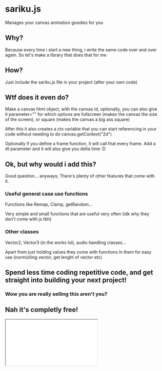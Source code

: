 # sariku.js

Manages your canvas animation goodies for you

## Why?

Because every time i start a new thing, i write the same code over and over again. So let's make a library that does that for me

## How?

Just include the sariku.js file in your project (after your own code)

## Wtf does it even do?

Make a canvas html object, with the canvas id, optionally, you can also give it parameter="" for which options are fullscreen (makes the canvas the size of the screen), or square (makes the canvas a big ass square)

After this it also creates a ctx variable that you can start referencing in your code without needing to do canvas.getContext("2d")

Optionally if you define a frame function, it will call that every frame. Add a dt parameter and it will also give you delta time :D

## Ok, but why would i add this?

Good question... anyways;
There's plenty of other features that come with it.

### Useful general case use functions

Functions like Remap, Clamp, getRandom...

Very simple and small functions that are useful very often (idk why they don't come with js tbh)

### Other classes

Vector2, Vector3 (in the works lol), audio handling classes...

Apart from just holding values they come with functions in them for easy use (normiziling vector, get lenght of vector etc)

## **Spend less time coding repetitive code, and get straight into building your next project!**

### Wow you are really selling this aren't you?

## Nah it's completly free!

<iframe src="docs/getLength/index.html"></iframe>
